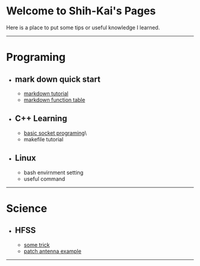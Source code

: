 
# Welcome to Shih-Kai's Pages
Here is a place to put some tips or useful knowledge I learned.

***
# Programing
* ## mark down quick start
	* [markdown tutorial](http://markdown.tw)
	* [markdown function table](http://commonmark.org/help/)
* ## C++ Learning
	* [basic socket programing](http://zake7749.github.io/2015/03/17/SocketProgramming/)\
	* makefile tutorial
* ## Linux
	* bash envirnment setting
	* useful command

***
# Science
* ## HFSS
	* [some trick](HFSS/HFSS.md)
	* [patch antenna example](HFSS/天線設計實作教材.pdf)

***

